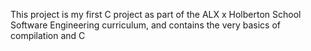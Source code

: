 This project is my first C project as part of the ALX x Holberton School Software Engineering curriculum, and contains the very basics of compilation and C
